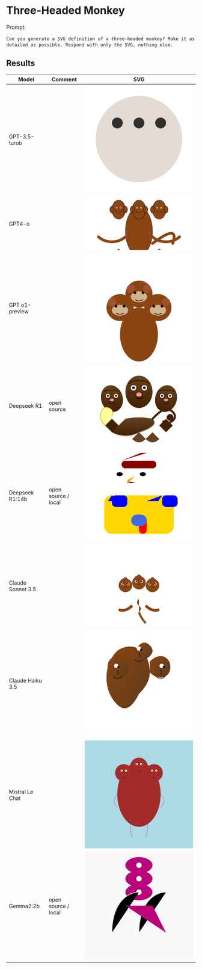 # Three-Headed Monkey

Prompt:

```
Can you generate a SVG definition of a three-headed monkey? Make it as detailed as possible. Respond with only the SVG, nothing else.
```

## Results

| Model             | Comment             | SVG                          |
| ----------------- | ------------------- | ---------------------------- |
| GPT-3.5-turob     |                     | ![](./gpt-3.5-turbo.svg)     |
| GPT4-o            |                     | ![](./gpt-4o.svg)            |
| GPT o1-preview    |                     | ![](./gpt-o1-preview.svg)    |
| Deepseek R1       | open source         | ![](./deepseek-r1.svg)       |
| Deepseek R1:14b   | open source / local | ![](./deepseek-r1-14b.svg)   |
| Claude Sonnet 3.5 |                     | ![](./claude-sonnet-3.5.svg) |
| Claude Haiku 3.5  |                     | ![](./claude-haiku-3.5.svg)  |
| Mistral Le Chat   |                     | ![](./mistral-le-chat.svg)   |
| Gemma2:2b         | open source / local | ![](./gemma2-2b.svg)         |
